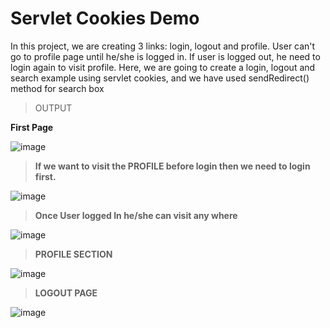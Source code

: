 # Servlet Cookies Demo
In this project, we are creating 3 links: login, logout and profile. User can't go to profile page until he/she is logged in. If user is logged out, he need to login again to visit profile. Here, we are going to create a login, logout  and  search example using servlet cookies, and we have used sendRedirect() method for search box

>OUTPUT 

**First Page**


![image](https://user-images.githubusercontent.com/52199294/61161908-c17ace00-a523-11e9-8514-07a79bd81caa.png)


>**If we want to visit the PROFILE before login then we need to login first.**

![image](https://user-images.githubusercontent.com/52199294/61161924-d3f50780-a523-11e9-8341-8f41772be5ed.png)


>**Once User logged In he/she can visit any where**

![image](https://user-images.githubusercontent.com/52199294/61161988-0dc60e00-a524-11e9-8cd8-fc0d68601031.png)



>**PROFILE SECTION**

![image](https://user-images.githubusercontent.com/52199294/61162010-2f26fa00-a524-11e9-9891-83582bd2bbda.png)


>**LOGOUT PAGE**

![image](https://user-images.githubusercontent.com/52199294/61162073-7dd49400-a524-11e9-8220-b1026d1249df.png)
